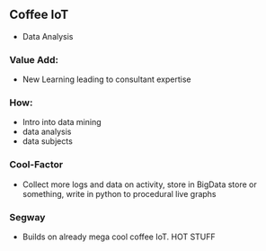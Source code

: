## Coffee IoT
- Data Analysis

### Value Add:
- New Learning leading to consultant expertise

### How:
- Intro into data mining
- data analysis
- data subjects

### Cool-Factor
- Collect more logs and data on activity, store in BigData store or something, write in python to procedural live graphs

### Segway
- Builds on already mega cool coffee IoT. HOT STUFF